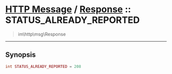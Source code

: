 # [HTTP Message](http.md) / [Response](http-Response.md) :: STATUS_ALREADY_REPORTED
 > im\http\msg\Response
____

## Synopsis
```php
int STATUS_ALREADY_REPORTED = 208
```
